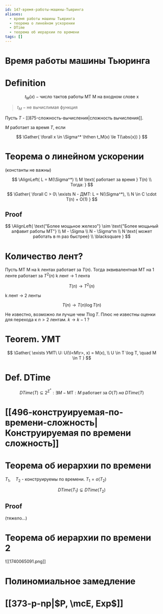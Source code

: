 ```yaml
---
id: 147-время-работы-машины-Тьюринга
aliases:
  - время работы машины Тьюринга
  - теорема о линейном ускорении
  - DTime
  - теорема об иерархии по времени
tags: []
---
```

# Время работы машины Тьюринга

# Definition

$$
t_M(x) - \text{число тактов работы МТ M на входном слове x}
$$

> $t_M - \text{не вычислимая функция}$

Пусть $T$ - [[875-сложность-вычисления|сложность вычисления]].

$M$ работает за время $T$, если

$$
\Gather{
\forall x \in \Sigma^* \hthen
t_M(x) \le T(\abs{x})
}
$$

# Теорема о линейном ускорении

(константы не важны)

$$
\AlignLeft{
L = M(\Sigma^*) \\
M \text{ работает за время } T(n) \\
Тогда:
}
$$

$$
\Gather{
\forall C > 0\ \exists N - ДМТ: L = N(\Sigma^*), \\
N \in C \cdot T(n) + O(1)
}
$$

## Proof

$$
\AlignLeft{
\text{"Более мощьное железо"} \sim \text{"Более мощьный алфавит работы МТ"} \\
M - \Sigma \\
N - \Sigma^m \\
N \text{ может работать в m раз быстрее} \\
\blacksquare
}
$$

# Количество лент?

Пусть МТ M на k лентах работает за $T(n)$.
Тогда эквивалентная МТ на 1 ленте работает за $T^2(n)$
k лент $\to$ 1 лента

$$
T(n) \to T^2(n)
$$

k лент $\to$ 2 ленты

$$
T(n) \to T(n) \log{T(n)}
$$

Не известно, возможно ли лучше чем $T \log T$.
Плюс не известны оценки для перехода к $n > 2$ лентам.
$k \to k-1$ ?

# Teorem. УМТ

$$
\Gather{
\exists УМТ\ U: U(\l<M\r>, x) = M(x), \\
U \in T \log T, \quad M \in T
}
$$

# Def. DTime

$$
DTime(T) \subseteq 2^{\Sigma^*} : \exists M - \text{MТ} : M\ \text{работает за}\ O(T)\ на\ DTime(T)
$$

# [[496-конструируемая-по-времени-сложность|Конструируемая по времени сложность]]

# Теорема об иерархии по времени

$T_1, \quad T_2$ - конструируемы по времени.
$T_1 = o(T_2)$

$$
DTime(T_1) \subsetneq DTime(T_2)
$$

## Proof

(тяжело...)

# Теорема об иерархии по времени 2
![[1740065091.png]]

# Полиномиальное замедление
# [[373-p-np|$P, \mcE, Exp$]]
